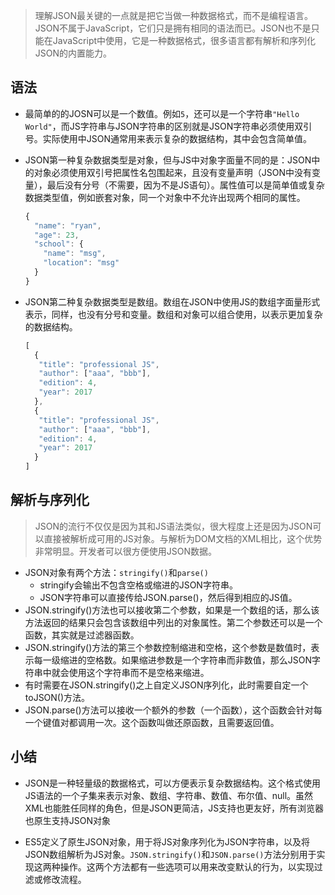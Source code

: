 > 理解JSON最关键的一点就是把它当做一种数据格式，而不是编程语言。JSON不属于JavaScript，它们只是拥有相同的语法而已。JSON也不是只能在JavaScript中使用，它是一种数据格式，很多语言都有解析和序列化JSON的内置能力。





## 语法

* 最简单的的JOSN可以是一个数值。例如`5`，还可以是一个字符串`"Hello World"`，而JS字符串与JSON字符串的区别就是JSON字符串必须使用双引号。实际使用中JSON通常用来表示复杂的数据结构，其中会包含简单值。

* JSON第一种复杂数据类型是对象，但与JS中对象字面量不同的是：JSON中的对象必须使用双引号把属性名包围起来，且没有变量声明（JSON中没有变量），最后没有分号（不需要，因为不是JS语句）。属性值可以是简单值或复杂数据类型值，例如嵌套对象，同一个对象中不允许出现两个相同的属性。

  ```js
  {
    "name": "ryan",
    "age": 23,
    "school": {
      "name": "msg",
      "location": "msg"
    }
  }
  ```

* JSON第二种复杂数据类型是数组。数组在JSON中使用JS的数组字面量形式表示，同样，也没有分号和变量。数组和对象可以组合使用，以表示更加复杂的数据结构。

  ```js
  [
    {
     "title": "professional JS",
     "author": ["aaa", "bbb"],
     "edition": 4,
     "year": 2017
    },
    {
     "title": "professional JS",
     "author": ["aaa", "bbb"],
     "edition": 4,
     "year": 2017
    }
  ]
  ```

  





## 解析与序列化



>JSON的流行不仅仅是因为其和JS语法类似，很大程度上还是因为JSON可以直接被解析成可用的JS对象。与解析为DOM文档的XML相比，这个优势非常明显。开发者可以很方便使用JSON数据。



* JSON对象有两个方法：`stringify()`和`parse()`
  * stringify会输出不包含空格或缩进的JSON字符串。
  * JSON字符串可以直接传给JSON.parse()，然后得到相应的JS值。
* JSON.stringify()方法也可以接收第二个参数，如果是一个数组的话，那么该方法返回的结果只会包含该数组中列出的对象属性。第二个参数还可以是一个函数，其实就是过滤器函数。
* JSON.stringify()方法的第三个参数控制缩进和空格，这个参数是数值时，表示每一级缩进的空格数。如果缩进参数是一个字符串而非数值，那么JSON字符串中就会使用这个字符串而不是空格来缩进。
* 有时需要在JSON.stringify()之上自定义JSON序列化，此时需要自定一个toJSON()方法。
* JSON.parse()方法可以接收一个额外的参数（一个函数），这个函数会针对每一个键值对都调用一次。这个函数叫做还原函数，且需要返回值。









## 小结

* JSON是一种轻量级的数据格式，可以方便表示复杂数据结构。这个格式使用JS语法的一个子集来表示对象、数组、字符串、数值、布尔值、null。虽然XML也能胜任同样的角色，但是JSON更简洁，JS支持也更友好，所有浏览器也原生支持JSON对象

* ES5定义了原生JSON对象，用于将JS对象序列化为JSON字符串，以及将JSON数组解析为JS对象。`JSON.stringify()`和`JSON.parse()`方法分别用于实现这两种操作。这两个方法都有一些选项可以用来改变默认的行为，以实现过滤或修改流程。